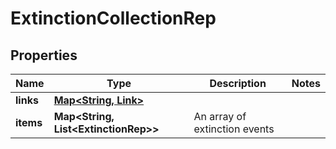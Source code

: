

# ExtinctionCollectionRep


## Properties

Name | Type | Description | Notes
------------ | ------------- | ------------- | -------------
**links** | [**Map&lt;String, Link&gt;**](Link.md) |  | 
**items** | **Map&lt;String, List&lt;ExtinctionRep&gt;&gt;** | An array of extinction events | 



